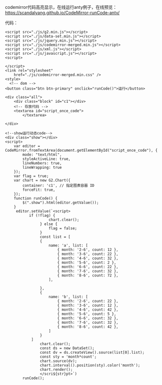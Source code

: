 codemirror代码高亮显示，在线运行anty例子，在线预览：https://scandalyang.github.io/CodeMirror-runCode-antv/

代码：
  <!-- 引入文件 -->
    <script src="./js/g2.min.js"></script>
    <script src="./js/data-set.min.js"></script>
    <script src="./js/jquery.min.js"></script>
    <script src="./js/codemirror-merged.min.js"></script>
    <script src="./js/xml.js"></script>
    <script src="./js/javascript.js"></script>
    <script>

    </script>
    <link rel="stylesheet"
        href="./js/codemirror-merged.min.css" />
    <style>
      <!-- dom -->
    <button class="btn btn-primary" onclick="runCode()">运行</button>

    <div class="all">
        <div class="block" id="c1"></div>
        <!-- 存放代码 -->
        <textarea id="script_once_code">
            </textarea>

    </div>

    <!--show运行动态code-->
    <div class="show"></div>
    <script>
        var editor = CodeMirror.fromTextArea(document.getElementById("script_once_code"), {
            mode: "text/html",
            styleActiveLine: true,
            lineNumbers: true,
            lineWrapping: true
        });
        var flag = true;
        var chart = new G2.Chart({
            container: 'c1', // 指定图表容器 ID
            forceFit: true,
        });
        function runCode() {
            $(".show").html(editor.getValue());
        }
         editor.setValue(`<script>
               if (!flag) {
                        chart.clear();
                    } else {
                        flag = false;
                    }
                    const list = [
                    {
                        name: 'a', list: [
                            { month: '2-6', count: 12 },
                            { month: '3-6', count: 22 },
                            { month: '4-6', count: 32 },
                            { month: '5-6', count: 2 },
                            { month: '6-6', count: 22 },
                            { month: '7-6', count: 32 },
                            { month: '8-6', count: 72 },
                        ],

                    },
                    {
                        name: 'b', list: [
                            { month: '2-6', count: 22 },
                            { month: '3-6', count: 12 },
                            { month: '4-6', count: 42 },
                            { month: '5-6', count: 5 },
                            { month: '6-6', count: 32 },
                            { month: '7-6', count: 32 },
                            { month: '8-6', count: 42 },
                        ]
                    }
                ]
                    chart.clear();
                    const ds = new DataSet();
                    const dv = ds.createView().source(list[0].list);
                    const sty = 'month*count';
                    chart.source(dv);
                    chart.interval().position(sty).color('month');
                    chart.render();
                    </scri${str}pt>`)
            runCode();
